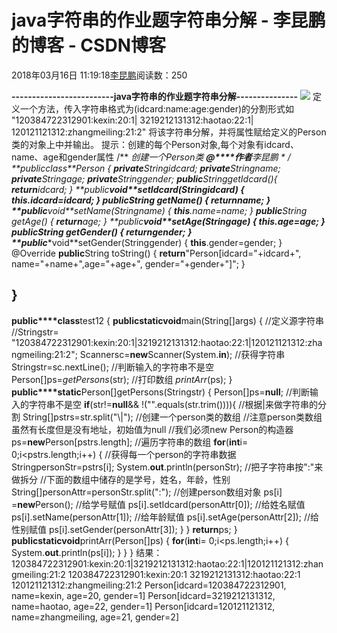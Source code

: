 
# java字符串的作业题字符串分解 - 李昆鹏的博客 - CSDN博客


2018年03月16日 11:19:18[李昆鹏](https://me.csdn.net/weixin_41547486)阅读数：250


**-------------------------java字符串的作业题字符串分解---------------**
![](//img-blog.csdn.net/20180316111815552?watermark/2/text/Ly9ibG9nLmNzZG4ubmV0L3dlaXhpbl80MTU0NzQ4Ng==/font/5a6L5L2T/fontsize/400/fill/I0JBQkFCMA==/dissolve/70)
定义一个方法，传入字符串格式为(idcard:name:age:gender)的分割形式如
"120384722312901:kexin:20:1|
3219212131312:haotao:22:1|
120121121312:zhangmeiling:21:2"
将该字符串分解，并将属性赋给定义的Person类的对象上中并输出。
提示：创建的每个Person对象,每个对象有idcard、name、age和gender属性
/**
*创建一个Person类
***@****作者**李昆鹏
*
*/
**public****class**Person {
**private**Stringidcard;
**private**Stringname;
**private**Stringage;
**private**Stringgender;
**public**StringgetIdcard(){
**return**idcard;
}
**public****void**setIdcard(Stringidcard) {
**this**.idcard=idcard;
}
**public**String getName() {
**return**name;
}
**public****void**setName(Stringname) {
**this**.name=name;
}
**public**String getAge() {
**return**age;
}
**public****void**setAge(Stringage) {
**this**.age=age;
}
**public**String getGender() {
**return**gender;
}
**public****void**setGender(Stringgender) {
**this**.gender=gender;
}
@Override
**public**String toString() {
**return**"Person[idcard="+idcard+", name="+name+",age="+age+", gender="+gender+"]";
}

}
-------------------------------------------
**public****class**test12 {
**public****static****void**main(String[]args) {
//定义源字符串
//Stringstr= "120384722312901:kexin:20:1|3219212131312:haotao:22:1|120121121312:zhangmeiling:21:2";
Scannersc=**new**Scanner(System.**in**);
//获得字符串
Stringstr=sc.nextLine();
//判断输入的字符串不是空
Person[]ps=*getPersons*(str);
//打印数组
*printArr*(ps);
}
**public****static**Person[]getPersons(Stringstr) {
Person[]ps=**null**;
//判断输入的字符串不是空
**if**(str!=**null**&& !("".equals(str.trim()))){
//根据|来做字符串的分割
String[]pstrs=str.split("\\|");
//创建一个person类的数组
//注意person类数组虽然有长度但是没有地址，初始值为null
//我们必须new Person的构造器
ps=**new**Person[pstrs.length];
//遍历字符串的数组
**for**(**int**i= 0;i<pstrs.length;i++) {
//获得每一个person的字符串数据
StringpersonStr=pstrs[i];
System.**out**.println(personStr);
//把子字符串按":"来做拆分
//下面的数组中储存的是学号，姓名，年龄，性别
String[]personAttr=personStr.split(":");
//创建person数组对象
ps[i] =**new**Person();
//给学号赋值
ps[i].setIdcard(personAttr[0]);
//给姓名赋值
ps[i].setName(personAttr[1]);
//给年龄赋值
ps[i].setAge(personAttr[2]);
//给性别赋值
ps[i].setGender(personAttr[3]);
}
}
**return**ps;
}
**public****static****void**printArr(Person[]ps) {
**for**(**int**i= 0;i<ps.length;i++) {
System.**out**.println(ps[i]);
}
}
}
结果：
120384722312901:kexin:20:1|3219212131312:haotao:22:1|120121121312:zhangmeiling:21:2
120384722312901:kexin:20:1
3219212131312:haotao:22:1
120121121312:zhangmeiling:21:2
Person[idcard=120384722312901, name=kexin, age=20, gender=1]
Person[idcard=3219212131312, name=haotao, age=22, gender=1]
Person[idcard=120121121312, name=zhangmeiling, age=21, gender=2]


